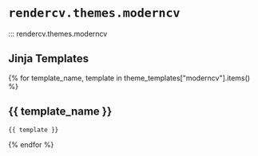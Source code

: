 # `rendercv.themes.moderncv`

::: rendercv.themes.moderncv

## Jinja Templates

{% for template_name, template in theme_templates["moderncv"].items() %}
## {{ template_name }}

```latex
{{ template }}
```

{% endfor %}
